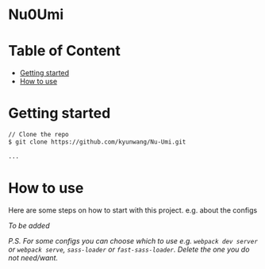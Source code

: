 # Nu0Umi

# Table of Content
- [Getting started](#getting-started)
- [How to use](#how-to-use)

# Getting started

``` bash
// Clone the repo
$ git clone https://github.com/kyunwang/Nu-Umi.git

...

```

# How to use
Here are some steps on how to start with this project. e.g. about the configs

*To be added*
<!-- 1.  -->

*P.S. For some configs you can choose which to use e.g. `webpack dev server` or `webpack serve`, `sass-loader` or `fast-sass-loader`. Delete the one you do not need/want.*

